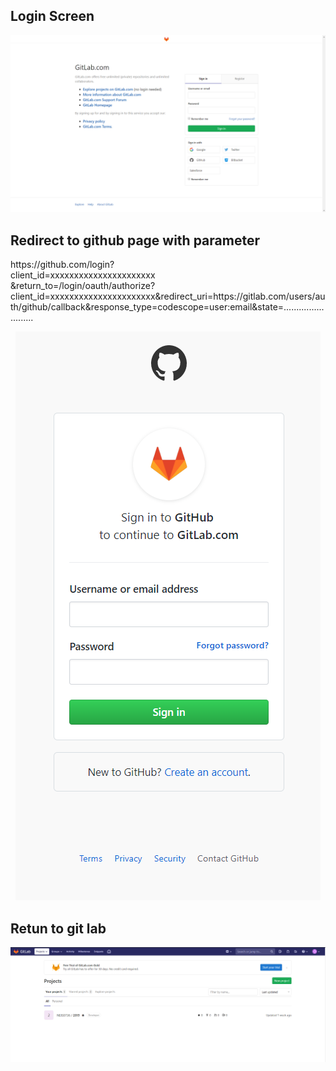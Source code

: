<h2>Login Screen</h2>
<p>
<img src="assets/images/gitlab/gitlab-1-login-screen.PNG" />
</p>

<h2>Redirect to github page with parameter</h2>
<p>
https://github.com/login?<br />client_id=xxxxxxxxxxxxxxxxxxxxxx<br />&return_to=/login/oauth/authorize?client_id=xxxxxxxxxxxxxxxxxxxxxx&redirect_uri=https://gitlab.com/users/auth/github/callback&response_type=codescope=user:email&state=.........................
</p>
<p align="center">
<img src="assets/images/gitlab/gitlab-2-github-login-screen.PNG" />
</p>
<h2>Retun to git lab</h2>
<p>
<img src="assets/images/gitlab/gitlab-3-login-success.PNG" />
</p>
